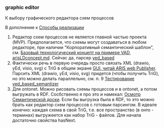 ### graphic editor
К выбору графического редактора схем процессов

В дополнение к [Способы реализации](https://github.com/bpmbpm/SemanticBPM/tree/main/implementations#readme)

1. Редактор схем процессов не является главной частью проекта (MVP). Предполагается, что схемы могут создаваться в любом редакторе, при наличии "Корпоративный семантический шаблон", см. [Базовый технологический концепт на примере VAD, arisLDconcept.md](https://github.com/bpmbpm/doc/blob/main/Project/SemanticBPM/method/arisLDconcept.md). Cейчас да, парсер [yed_based](https://github.com/bpmbpm/SemanticBPM/blob/main/implementations/yed_based_semantizer/README.md)
2. Фактически речь в первую очередь просто связать XML (drawio, yEd, visio, svg) с TriG в общем экране [GUI, читай ARIS web Publisher](https://github.com/bpmbpm/doc/blob/main/Project/SemanticBPM/design/mainGUI.md). Парсить XML (drawio, yEd, visio, svg) придется (чтобы получить TriG), но это можно делать параллельно, см. п. 9 [Тестирование yed_based_semantizer](https://github.com/bpmbpm/SemanticBPM/wiki/%D0%97%D0%B0%D0%BC%D0%B5%D1%87%D0%B0%D0%BD%D0%B8%D1%8F-%D0%BA-%D1%82%D0%B5%D1%81%D1%82%D0%B8%D1%80%D0%BE%D0%B2%D0%B0%D0%BD%D0%B8%D1%8E)
3. Для ontonet. Можно рисовать схемы процессов и в ontonet, а потом выгружать в RDF. Сосбственно я про это и намекал: [Осмотр Семантической доски](https://github.com/bpmbpm/doc/tree/main/Project/test/ontonet). Если бы выгрузка была в RDF, то это можно брать как редактор схем процессов с готовым парсингом. В идеале конечно: каждая схема в свой TriG, т.е. все пространство (в онто - терминах) выгружеется как набор TriG - файлов. Для начала достаточно свойства hasNext.
